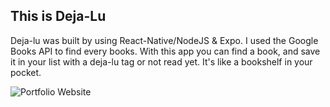## This is Deja-Lu

Deja-lu was built by using React-Native/NodeJS & Expo. I used the Google Books API to find every books. With this app you can find a book, and save it in your list with a deja-lu tag or not read yet. It's like a bookshelf in your pocket.

![Portfolio Website](https://zupimages.net/up/22/26/qd1a.jpg)
